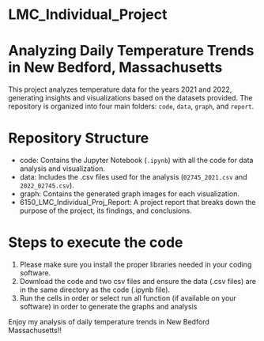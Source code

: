 # LMC_Individual_Project

# Analyzing Daily Temperature Trends in New Bedford, Massachusetts
This project analyzes temperature data for the years 2021 and 2022, generating insights and visualizations based on the datasets provided. The repository is organized into four main folders: `code`, `data`, `graph`, and `report`.

# Repository Structure
- code: Contains the Jupyter Notebook (`.ipynb`) with all the code for data analysis and visualization.
- data: Includes the .csv files used for the analysis (`02745_2021.csv` and `2022_02745.csv`).
- graph: Contains the generated graph images for each visualization.
- 6150_LMC_Individual_Proj_Report: A project report that breaks down the purpose of the project, its findings, and conclusions.

# Steps to execute the code
1. Please make sure you install the proper libraries needed in your coding software.
2. Download the code and two csv files and ensure the data (.csv files) are in the same directory as the code (.ipynb file).
3. Run the cells in order or select run all function (if available on your software) in order to generate the graphs and analysis

Enjoy my analysis of daily temperature trends in New Bedford Massachusetts!! 
